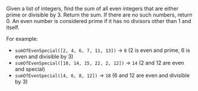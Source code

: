 Given a list of integers, find the sum of all even integers that are
either prime or divisible by 3. Return the sum. If there are no such numbers, return 0.
An even number is considered prime if it has no divisors other than 1 and itself.

For example:
- `sumOfEvenSpecial([2, 4, 6, 7, 11, 13])` → `8` (2 is even and prime, 6 is even and divisible by 3)
- `sumOfEvenSpecial([10, 14, 15, 22, 2, 12])` → `14` (2 and 12 are even and special)
- `sumOfEvenSpecial([4, 6, 8, 12])` → `18` (6 and 12 are even and divisible by 3)
